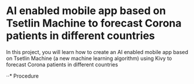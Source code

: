 # AI enabled mobile app based on Tsetlin Machine to forecast Corona patients in different countries
In this project, you will learn how to create an AI enabled mobile app based on Tsetlin Machine (a new machine learning algorithm) using Kivy to forecast Corona patients in different countries

⋅⋅* Procedure 
